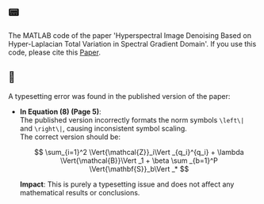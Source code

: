 ## 📟 

The MATLAB code of the paper 'Hyperspectral Image Denoising Based on Hyper-Laplacian Total Variation in Spectral Gradient Domain'. If you use this code, please cite this [Paper](https://ieeexplore.ieee.org/abstract/document/10918724).



## 📝

A typesetting error was found in the published version of the paper:

- **In Equation (8) (Page 5)**:  
  The published version incorrectly formats the norm symbols `\left\|` and `\right\|`, causing inconsistent symbol scaling.  
  The correct version should be:

  $$
  \sum_{i=1}^2 \Vert{\mathcal{Z}}_i\Vert _{q_i}^{q_i} + \lambda \Vert{\mathcal{B}}\Vert _1 + \beta \sum _{b=1}^P \Vert{\mathbf{S}}_b\Vert _*
  $$

  **Impact**: This is purely a typesetting issue and does not affect any mathematical results or conclusions.

